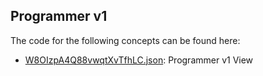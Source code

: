 ## Programmer v1

The code for the following concepts can be found here: 
- [W8OIzpA4Q88vwqtXvTfhLC.json](W8OIzpA4Q88vwqtXvTfhLC.json): Programmer v1 View
